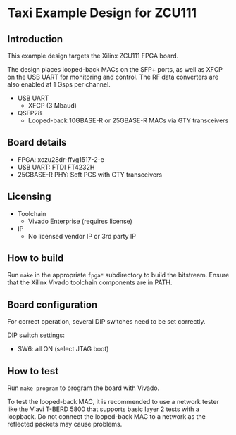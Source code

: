 # Taxi Example Design for ZCU111

## Introduction

This example design targets the Xilinx ZCU111 FPGA board.

The design places looped-back MACs on the SFP+ ports, as well as XFCP on the USB UART for monitoring and control.  The RF data converters are also enabled at 1 Gsps per channel.

*  USB UART
    *  XFCP (3 Mbaud)
*  QSFP28
    *  Looped-back 10GBASE-R or 25GBASE-R MACs via GTY transceivers

## Board details

*  FPGA: xczu28dr-ffvg1517-2-e
*  USB UART: FTDI FT4232H
*  25GBASE-R PHY: Soft PCS with GTY transceivers

## Licensing

*  Toolchain
    *  Vivado Enterprise (requires license)
*  IP
    *  No licensed vendor IP or 3rd party IP

## How to build

Run `make` in the appropriate `fpga*` subdirectory to build the bitstream.  Ensure that the Xilinx Vivado toolchain components are in PATH.

## Board configuration

For correct operation, several DIP switches need to be set correctly.

DIP switch settings:

*  SW6: all ON (select JTAG boot)

## How to test

Run `make program` to program the board with Vivado.

To test the looped-back MAC, it is recommended to use a network tester like the Viavi T-BERD 5800 that supports basic layer 2 tests with a loopback.  Do not connect the looped-back MAC to a network as the reflected packets may cause problems.
